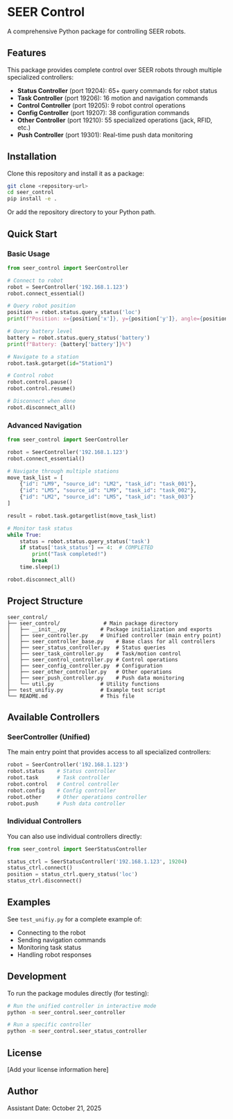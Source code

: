 # SEER Control

A comprehensive Python package for controlling SEER robots.

## Features

This package provides complete control over SEER robots through multiple specialized controllers:

- **Status Controller** (port 19204): 65+ query commands for robot status
- **Task Controller** (port 19206): 16 motion and navigation commands
- **Control Controller** (port 19205): 9 robot control operations
- **Config Controller** (port 19207): 38 configuration commands
- **Other Controller** (port 19210): 55 specialized operations (jack, RFID, etc.)
- **Push Controller** (port 19301): Real-time push data monitoring

## Installation

Clone this repository and install it as a package:

```bash
git clone <repository-url>
cd seer_control
pip install -e .
```

Or add the repository directory to your Python path.

## Quick Start

### Basic Usage

```python
from seer_control import SeerController

# Connect to robot
robot = SeerController('192.168.1.123')
robot.connect_essential()

# Query robot position
position = robot.status.query_status('loc')
print(f"Position: x={position['x']}, y={position['y']}, angle={position['angle']}")

# Query battery level
battery = robot.status.query_status('battery')
print(f"Battery: {battery['battery']}%")

# Navigate to a station
robot.task.gotarget(id="Station1")

# Control robot
robot.control.pause()
robot.control.resume()

# Disconnect when done
robot.disconnect_all()
```

### Advanced Navigation

```python
from seer_control import SeerController

robot = SeerController('192.168.1.123')
robot.connect_essential()

# Navigate through multiple stations
move_task_list = [
    {"id": "LM9", "source_id": "LM2", "task_id": "task_001"},
    {"id": "LM5", "source_id": "LM9", "task_id": "task_002"},
    {"id": "LM2", "source_id": "LM5", "task_id": "task_003"}
]

result = robot.task.gotargetlist(move_task_list)

# Monitor task status
while True:
    status = robot.status.query_status('task')
    if status['task_status'] == 4:  # COMPLETED
        print("Task completed!")
        break
    time.sleep(1)

robot.disconnect_all()
```

## Project Structure

```
seer_control/
├── seer_control/              # Main package directory
│   ├── __init__.py           # Package initialization and exports
│   ├── seer_controller.py    # Unified controller (main entry point)
│   ├── seer_controller_base.py    # Base class for all controllers
│   ├── seer_status_controller.py  # Status queries
│   ├── seer_task_controller.py    # Task/motion control
│   ├── seer_control_controller.py # Control operations
│   ├── seer_config_controller.py  # Configuration
│   ├── seer_other_controller.py   # Other operations
│   ├── seer_push_controller.py    # Push data monitoring
│   └── util.py               # Utility functions
├── test_unifiy.py            # Example test script
└── README.md                 # This file
```

## Available Controllers

### SeerController (Unified)
The main entry point that provides access to all specialized controllers:

```python
robot = SeerController('192.168.1.123')
robot.status    # Status controller
robot.task      # Task controller
robot.control   # Control controller
robot.config    # Config controller
robot.other     # Other operations controller
robot.push      # Push data controller
```

### Individual Controllers
You can also use individual controllers directly:

```python
from seer_control import SeerStatusController

status_ctrl = SeerStatusController('192.168.1.123', 19204)
status_ctrl.connect()
position = status_ctrl.query_status('loc')
status_ctrl.disconnect()
```

## Examples

See `test_unifiy.py` for a complete example of:
- Connecting to the robot
- Sending navigation commands
- Monitoring task status
- Handling robot responses

## Development

To run the package modules directly (for testing):

```bash
# Run the unified controller in interactive mode
python -m seer_control.seer_controller

# Run a specific controller
python -m seer_control.seer_status_controller
```

## License

[Add your license information here]

## Author

Assistant
Date: October 21, 2025
